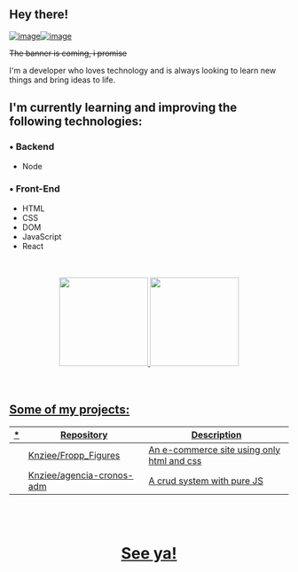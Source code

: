 ## Hey there! 
[![image](https://img.shields.io/badge/LinkedIn-0077B5?style=for-the-badge&logo=linkedin&logoColor=white)](https://www.linkedin.com/in/rhuan-martins-3b1059127/)[![image](https://img.shields.io/badge/Gmail-D14836?style=for-the-badge&logo=gmail&logoColor=white)](mailto:16rhuan16@gmail.com)



 <s>The banner is coming, i promise </s> 


I'm a developer who loves technology and is always looking to learn new things and bring ideas to life.



## I'm currently learning and improving the following technologies:
### • Backend
- Node

### • Front-End
- HTML
- CSS
- DOM
- JavaScript
- React

<br />
<br />

<div align="center">
  <a href="https://github.com/Knziee">
  <img height="160em" src="https://github-readme-stats.vercel.app/api?username=Knziee&show_icons=true&theme=dark&include_all_commits=true&count_private=true"/>
  <img height="160em" src="https://github-readme-stats.vercel.app/api/top-langs/?username=Knziee&layout=compact&langs_count=7&theme=dark"/>
</div>
  
  <br />
  <br />




## Some of my projects: 

| *   | Repository  | Description     |
| ---|    ----   |          ---   |
|     | [Knziee/Fropp_Figures](https://github.com/Knziee/Fropp_Figures)    | An e-commerce site using only html and css |
|     | [Knziee/agencia-cronos-adm](https://github.com/Knziee/agencia-cronos-adm)    | A crud system with pure JS|

   <br />
   <br />
 <div align='center'>
<h1> See ya! </h1>
 </div>
